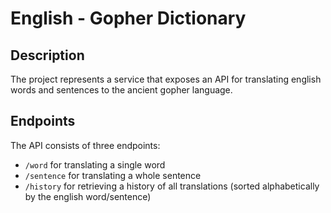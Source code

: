 # English - Gopher Dictionary

## Description

The project represents a service that exposes an API for translating english words and sentences to the ancient gopher language. 

## Endpoints

The API consists of three endpoints:

* `/word`     for translating a single word
* `/sentence` for translating a whole sentence
* `/history`  for retrieving a history of all translations (sorted alphabetically by the english word/sentence)
